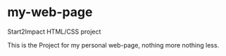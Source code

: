 # my-web-page
Start2Impact HTML/CSS project

This is the Project for my personal web-page, nothing more nothing less.
